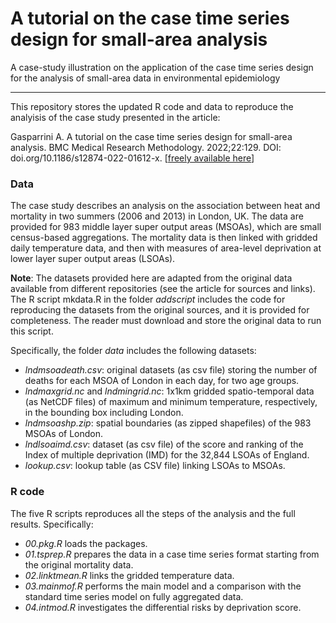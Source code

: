 # A tutorial on the case time series design for small-area analysis

A case-study illustration on the application of the case time series design for the analysis of small-area data in environmental epidemiology

--------------------------------------------------------------------------------

This repository stores the updated R code and data to reproduce the analyisis of the case study presented in the article:

Gasparrini A. A tutorial on the case time series design for small-area analysis. BMC Medical Research Methodology. 2022;22:129. DOI: doi.org/10.1186/s12874-022-01612-x. [[freely available here](http://www.ag-myresearch.com/2022_gasparrini_bmcmrm.html)]

### Data

The case study describes an analysis on the association between heat and mortality in two summers (2006 and 2013) in London, UK. The data are provided for 983 middle layer super output areas (MSOAs), which are small census-based aggregations. The mortality data is then linked with gridded daily temperature data, and then with measures of area-level deprivation at lower layer super output areas (LSOAs).

**Note**: The datasets provided here are adapted from the original data available from different repositories (see the article for sources and links). The R script mkdata.R in the folder *addscript* includes the code for reproducing the datasets from the original sources, and it is provided for completeness. The reader must download and store the original data to run this script.

Specifically, the folder *data* includes the following datasets:

  * *lndmsoadeath.csv*: original datasets (as csv file) storing the number of deaths for each MSOA of London in each day, for two age groups.
  * *lndmaxgrid.nc* and *lndmingrid.nc*: 1x1km gridded spatio-temporal data (as NetCDF files) of maximum and minimum temperature, respectively, in the bounding box including London.
  * *lndmsoashp.zip*: spatial boundaries (as zipped shapefiles) of the 983 MSOAs of London.
  * *lndlsoaimd.csv*: dataset (as csv file) of the score and ranking of the Index of multiple deprivation (IMD) for the 32,844 LSOAs of England.
  * *lookup.csv*: lookup table (as CSV file) linking LSOAs to MSOAs.
  
### R code

The five R scripts reproduces all the steps of the analysis and the full results. Specifically:

  * *00.pkg.R* loads the packages. 
  * *01.tsprep.R* prepares the data in a case time series format starting from the original mortality data.
  * *02.linktmean.R* links the gridded temperature data.
  * *03.mainmof.R* performs the main model and a comparison with the standard time series model on fully aggregated data.
  * *04.intmod.R* investigates the differential risks by deprivation score.
